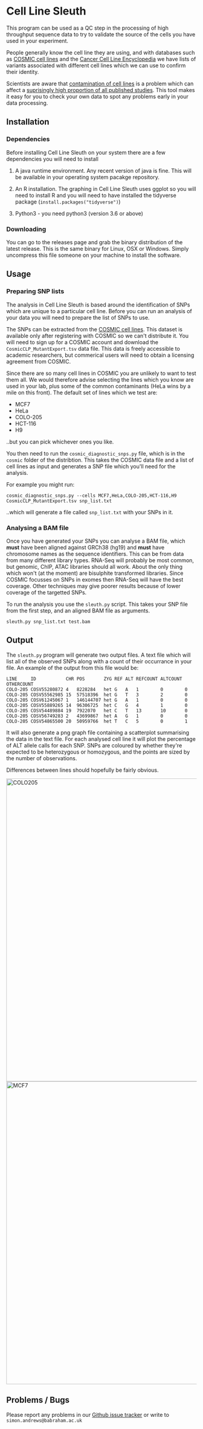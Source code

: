 # Cell Line Sleuth
This program can be used as a QC step in the processing of high throughput sequence data to try to validate the source of the cells you have used in your experiment.

People generally know the cell line they are using, and with databases such as [COSMIC cell lines](https://cancer.sanger.ac.uk/cell_lines) and the [Cancer Cell Line Encyclopedia](https://portals.broadinstitute.org/ccle) we have lists of variants associated with different cell lines which we can use to confirm their identity.

Scientists are aware that [contamination of cell lines](https://www.ncbi.nlm.nih.gov/pmc/articles/PMC6015957/) is a problem which can affect a [suprisingly high proportion of all published studies](https://www.statnews.com/2016/07/21/studies-wrong-cells/).  This tool makes it easy for you to check your own data to spot any problems early in your data processing.

## Installation

### Dependencies
Before installing Cell Line Sleuth on your system there are a few dependencies you will need to install

1. A java runtime environment.  Any recent version of java is fine.  This will be available in your operating system pacakge repository.

2. An R installation.  The graphing in Cell Line Sleuth uses ggplot so you will need to install R and you will need to have installed the tidyverse package (```install.packages("tidyverse")```)

3. Python3 - you need python3 (version 3.6 or above)

### Downloading
You can go to the releases page and grab the binary distribution of the latest release.  This is the same binary for Linux, OSX or Windows.  Simply uncompress this file someone on your machine to install the software.


## Usage

### Preparing SNP lists
The analysis in Cell Line Sleuth is based around the identification of SNPs which are unique to a particular cell line.  Before you can run an analysis of your data you will need to prepare the list of SNPs to use.

The SNPs can be extracted from the [COSMIC cell lines](https://cancer.sanger.ac.uk/cell_lines).  This dataset is available only after registering with COSMIC so we can't distribute it.  You will need to sign up for a COSMIC account and download the ```CosmicCLP_MutantExport.tsv``` data file.  This data is freely accessible to academic researchers, but commerical users will need to obtain a licensing agreement from COSMIC.

Since there are so many cell lines in COSMIC you are unlikely to want to test them all.  We would therefore advise selecting the lines which you know are used in your lab, plus some of the common contaminants (HeLa wins by a mile on this front).  The default set of lines which we test are:

* MCF7
* HeLa
* COLO-205
* HCT-116
* H9

..but you can pick whichever ones you like.

You then need to run the ```cosmic_diagnostic_snps.py``` file, which is in the ```cosmic``` folder of the distribtion.  This takes the COSMIC data file and a list of cell lines as input and generates a SNP file which you'll need for the analysis.

For example you might run:

```cosmic_diagnostic_snps.py --cells MCF7,HeLa,COLO-205,HCT-116,H9 CosmicCLP_MutantExport.tsv snp_list.txt```

..which will generate a file called ```snp_list.txt``` with your SNPs in it.

### Analysing a BAM file
Once you have generated your SNPs you can analyse a BAM file, which __must__ have been aligned against GRCh38 (hg19) and __must__ have chromosome names as the sequence identifiers.  This can be from data from many different library types.  RNA-Seq will probably be most common, but genomic, ChIP, ATAC libraries should all work.  About the only thing which won't (at the moment) are bisulphite transformed libraries.  Since COSMIC focusses on SNPs in exomes then RNA-Seq will have the best coverage.  Other techniques may give poorer results because of lower coverage of the targetted SNPs.

To run the analysis you use the ```sleuth.py``` script.  This takes your SNP file from the first step, and an aligned BAM file as arguments.

```sleuth.py snp_list.txt test.bam```

## Output
The ```sleuth.py``` program will generate two output files.  A text file which will list all of the observed SNPs along with a count of their occurrance in your file.  An example of the output from this file would be:

```
LINE     ID           CHR POS       ZYG REF ALT REFCOUNT ALTCOUNT OTHERCOUNT
COLO-205 COSV55280872 4   8228284   het G   A   1        0        0
COLO-205 COSV55562985 15  57518396  het G   T   3        2        0
COLO-205 COSV61245067 1   146144707 het G   A   1        0        0
COLO-205 COSV55889265 14  96306725  het C   G   4        1        0
COLO-205 COSV54489884 19  7922070   het C   T   13       10       0
COLO-205 COSV56749283 2   43699867  het A   G   1        0        0
COLO-205 COSV54865500 20  50959766  het T   C   5        0        1
```
It will also generate a png graph file containing a scatterplot summarising the data in the text file.  For each analysed cell line it will plot the percentage of ALT allele calls for each SNP.  SNPs are coloured by whether they're expected to be heterozygous or homozygous, and the points are sized by the number of observations.

Differences between lines should hopefully be fairly obvious.

<img src="https://raw.githubusercontent.com/s-andrews/celllinesleuth/master/examples/COLO205_sleuth.png" alt="COLO205" width="800"/>

<img src="https://raw.githubusercontent.com/s-andrews/celllinesleuth/master/examples/MCF7_sleuth.png" alt="MCF7" width="800"/>


## Problems / Bugs
Please report any problems in our [Github issue tracker](https://github.com/s-andrews/celllinesleuth/issues) or write to ```simon.andrews@babraham.ac.uk```



